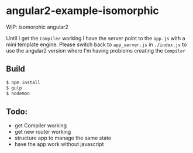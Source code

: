 # angular2-example-isomorphic
WIP: isomorphic angular2

Until I get the `Compiler` working I have the server point to the `app.js` with a mini template engine. Please switch back to `app_server.js` in `./index.js` to use the angular2 version where I'm having problems creating the `Compiler`


## Build

```bash
$ npm install
$ gulp
$ nodemon
```


## Todo:
* get Compiler working
* get new router working
* structure app to manage the same state
* have the app work without javascript
